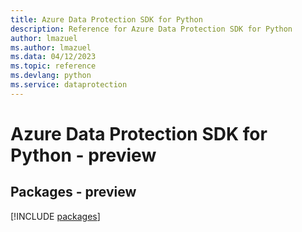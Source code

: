 ```yaml
---
title: Azure Data Protection SDK for Python
description: Reference for Azure Data Protection SDK for Python
author: lmazuel
ms.author: lmazuel
ms.data: 04/12/2023
ms.topic: reference
ms.devlang: python
ms.service: dataprotection
---
```

# Azure Data Protection SDK for Python - preview
## Packages - preview
[!INCLUDE [packages](data-protection-index.md)]